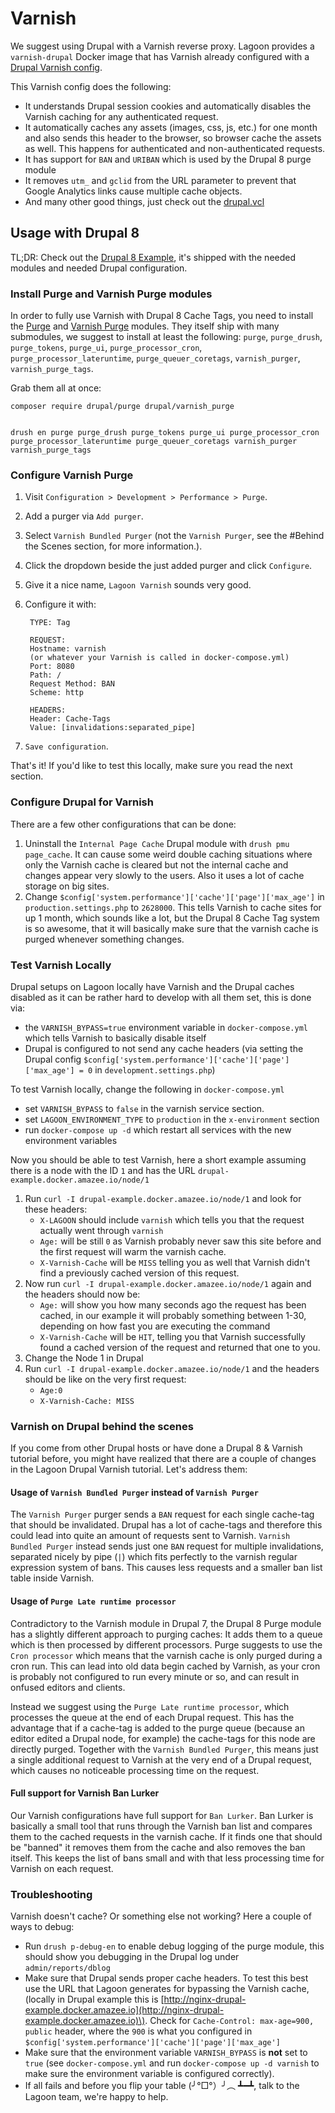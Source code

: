 # Varnish

We suggest using Drupal with a Varnish reverse proxy. Lagoon provides a `varnish-drupal` Docker image that has Varnish already configured with a [Drupal Varnish config](https://github.com/amazeeio/lagoon/blob/master/images/varnish-drupal/drupal.vcl).

This Varnish config does the following:

* It understands Drupal session cookies and automatically disables the Varnish caching for any authenticated request.
* It automatically caches any assets \(images, css, js, etc.\) for one month and also sends this header to the browser, so browser cache the assets as well. This happens for authenticated and non-authenticated requests.
* It has support for `BAN` and `URIBAN` which is used by the Drupal 8 purge module
* It removes `utm_` and `gclid` from the URL parameter to prevent that Google Analytics links cause multiple cache objects.
* And many other good things, just check out the [drupal.vcl](https://github.com/amazeeio/lagoon/blob/master/images/varnish-drupal/drupal.vcl)

## Usage with Drupal 8

TL;DR: Check out the [Drupal 8 Example](https://github.com/amazeeio/drupal-example), it's shipped with the needed modules and needed Drupal configuration.

### Install Purge and Varnish Purge modules

In order to fully use Varnish with Drupal 8 Cache Tags, you need to install the [Purge](https://www.drupal.org/project/purge) and [Varnish Purge](https://www.drupal.org/project/varnish_purge) modules. They itself ship with many submodules, we suggest to install at least the following: `purge`, `purge_drush`, `purge_tokens`, `purge_ui`, `purge_processor_cron`, `purge_processor_lateruntime`, `purge_queuer_coretags`, `varnish_purger`, `varnish_purge_tags`.

Grab them all at once:

```text
composer require drupal/purge drupal/varnish_purge


drush en purge purge_drush purge_tokens purge_ui purge_processor_cron purge_processor_lateruntime purge_queuer_coretags varnish_purger varnish_purge_tags
```

### Configure Varnish Purge

1. Visit `Configuration > Development > Performance > Purge`.
2. Add a purger via `Add purger`.
3. Select `Varnish Bundled Purger` \(not the `Varnish Purger`, see the \#Behind the Scenes section, for more information.\).
4. Click the dropdown beside the just added purger and click `Configure`.
5. Give it a nice name, `Lagoon Varnish` sounds very good.
6. Configure it with:

   ```text
    TYPE: Tag

    REQUEST:
    Hostname: varnish
    (or whatever your Varnish is called in docker-compose.yml)
    Port: 8080
    Path: /
    Request Method: BAN
    Scheme: http

    HEADERS:
    Header: Cache-Tags
    Value: [invalidations:separated_pipe]
   ```

7. `Save configuration`.

That's it! If you'd like to test this locally, make sure you read the next section.

### Configure Drupal for Varnish

There are a few other configurations that can be done:

1. Uninstall the `Internal Page Cache` Drupal module with `drush pmu page_cache`. It can cause some weird double caching situations where only the Varnish cache is cleared but not the internal cache and changes appear very slowly to the users. Also it uses a lot of cache storage on big sites.
2. Change `$config['system.performance']['cache']['page']['max_age']` in `production.settings.php` to `2628000`. This tells Varnish to cache sites for up 1 month, which sounds like a lot, but the Drupal 8 Cache Tag system is so awesome, that it will basically make sure that the varnish cache is purged whenever something changes.

### Test Varnish Locally

Drupal setups on Lagoon locally have Varnish and the Drupal caches disabled as it can be rather hard to develop with all them set, this is done via:

* the `VARNISH_BYPASS=true` environment variable in `docker-compose.yml` which tells Varnish to basically disable itself
* Drupal is configured to not send any cache headers \(via setting the Drupal config `$config['system.performance']['cache']['page']['max_age'] = 0` in `development.settings.php`\)

To test Varnish locally, change the following in `docker-compose.yml`

* set `VARNISH_BYPASS` to `false` in the varnish service section.
* set `LAGOON_ENVIRONMENT_TYPE` to `production` in the `x-environment` section
* run `docker-compose up -d` which restart all services with the new environment variables

Now you should be able to test Varnish, here a short example assuming there is a node with the ID `1` and has the URL `drupal-example.docker.amazee.io/node/1`

1. Run `curl -I drupal-example.docker.amazee.io/node/1` and look for these headers:
   * `X-LAGOON` should include `varnish` which tells you that the request actually went through `varnish`
   * `Age:` will be still `0` as Varnish probably never saw this site before and the first request will warm the varnish cache.
   * `X-Varnish-Cache` will be `MISS` telling you as well that Varnish didn't find a previously cached version of this request.
2. Now run `curl -I drupal-example.docker.amazee.io/node/1` again and the headers should now be:
   * `Age:` will show you how many seconds ago the request has been cached, in our example it will probably something between 1-30, depending on how fast you are executing the command
   * `X-Varnish-Cache` will be `HIT`, telling you that Varnish successfully found a cached version of the request and returned that one to you.
3. Change the Node 1 in Drupal
4. Run `curl -I drupal-example.docker.amazee.io/node/1` and the headers should be like on the very first request:
   * `Age:0`
   * `X-Varnish-Cache: MISS`

### Varnish on Drupal behind the scenes

If you come from other Drupal hosts or have done a Drupal 8 & Varnish tutorial before, you might have realized that there are a couple of changes in the Lagoon Drupal Varnish tutorial. Let's address them:

#### Usage of `Varnish Bundled Purger` instead of `Varnish Purger`

The `Varnish Purger` purger sends a `BAN` request for each single cache-tag that should be invalidated. Drupal has a lot of cache-tags and therefore this could lead into quite an amount of requests sent to Varnish. `Varnish Bundled Purger` instead sends just one `BAN` request for multiple invalidations, separated nicely by pipe \(`|`\) which fits perfectly to the varnish regular expression system of bans. This causes less requests and a smaller ban list table inside Varnish.

#### Usage of `Purge Late runtime processor`

Contradictory to the Varnish module in Drupal 7, the Drupal 8 Purge module has a slightly different approach to purging caches: It adds them to a queue which is then processed by different processors. Purge suggests to use the `Cron processor` which means that the varnish cache is only purged during a cron run. This can lead into old data begin cached by Varnish, as your cron is probably not configured to run every minute or so, and can result in onfused editors and clients.

Instead we suggest using the `Purge Late runtime processor`, which processes the queue at the end of each Drupal request. This has the advantage that if a cache-tag is added to the purge queue \(because an editor edited a Drupal node, for example\) the cache-tags for this node are directly purged. Together with the `Varnish Bundled Purger`, this means just a single additional request to Varnish at the very end of a Drupal request, which causes no noticeable processing time on the request.

#### Full support for Varnish Ban Lurker

Our Varnish configurations have full support for `Ban Lurker`. Ban Lurker is basically a small tool that runs through the Varnish ban list and compares them to the cached requests in the varnish cache. If it finds one that should be "banned" it removes them from the cache and also removes the ban itself. This keeps the list of bans small and with that less processing time for Varnish on each request.

### Troubleshooting

Varnish doesn't cache? Or something else not working? Here a couple of ways to debug:

* Run `drush p-debug-en` to enable debug logging of the purge module, this should show you debugging in the Drupal log under `admin/reports/dblog`
* Make sure that Drupal sends proper cache headers. To test this best use the URL that Lagoon generates for bypassing the Varnish cache, \(locally in Drupal example this is [http://nginx-drupal-example.docker.amazee.io](http://nginx-drupal-example.docker.amazee.io)\). Check for `Cache-Control: max-age=900, public` header, where the `900` is what you configured in `$config['system.performance']['cache']['page']['max_age']`
* Make sure that the environment variable `VARNISH_BYPASS` is **not** set to `true` \(see `docker-compose.yml` and run `docker-compose up -d varnish` to make sure the environment variable is configured correctly\).
* If all fails and before you flip your table \(╯°□°）╯︵ ┻━┻, talk to the Lagoon team, we're happy to help.

